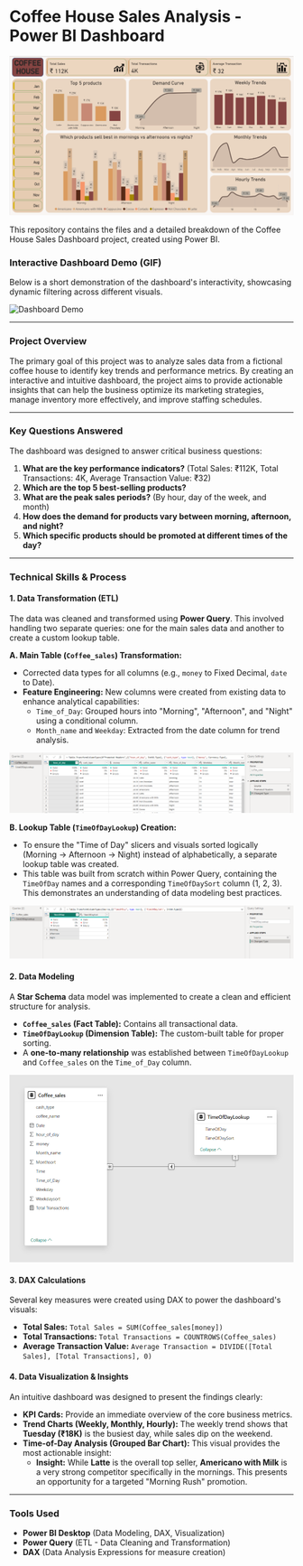 # Coffee House Sales Analysis - Power BI Dashboard

![Dashboard Screenshot](Images/dashboard_screenshot.png)

This repository contains the files and a detailed breakdown of the Coffee House Sales Dashboard project, created using Power BI.

### Interactive Dashboard Demo (GIF)

Below is a short demonstration of the dashboard's interactivity, showcasing dynamic filtering across different visuals.

![Dashboard Demo](Images/dashboard-demo.gif)

---

### Project Overview

The primary goal of this project was to analyze sales data from a fictional coffee house to identify key trends and performance metrics. By creating an interactive and intuitive dashboard, the project aims to provide actionable insights that can help the business optimize its marketing strategies, manage inventory more effectively, and improve staffing schedules.

---

### Key Questions Answered

The dashboard was designed to answer critical business questions:
1.  **What are the key performance indicators?** (Total Sales: ₹112K, Total Transactions: 4K, Average Transaction Value: ₹32)
2.  **Which are the top 5 best-selling products?**
3.  **What are the peak sales periods?** (By hour, day of the week, and month)
4.  **How does the demand for products vary between morning, afternoon, and night?**
5.  **Which specific products should be promoted at different times of the day?**

---

### Technical Skills & Process

#### 1. Data Transformation (ETL)
The data was cleaned and transformed using **Power Query**. This involved handling two separate queries: one for the main sales data and another to create a custom lookup table.

**A. Main Table (`Coffee_sales`) Transformation:**
-   Corrected data types for all columns (e.g., `money` to Fixed Decimal, `date` to Date).
-   **Feature Engineering:** New columns were created from existing data to enhance analytical capabilities:
    -   `Time_of_Day`: Grouped hours into "Morning", "Afternoon", and "Night" using a conditional column.
    -   `Month_name` and `Weekday`: Extracted from the date column for trend analysis.

![Main Table Transformation in Power Query](Images/power_query_transform.png)

**B. Lookup Table (`TimeOfDayLookup`) Creation:**
-   To ensure the "Time of Day" slicers and visuals sorted logically (Morning -> Afternoon -> Night) instead of alphabetically, a separate lookup table was created.
-   This table was built from scratch within Power Query, containing the `TimeOfDay` names and a corresponding `TimeOfDaySort` column (1, 2, 3). This demonstrates an understanding of data modeling best practices.

![Lookup Table Creation in Power Query](Images/power_query_transform_2.png)

#### 2. Data Modeling
A **Star Schema** data model was implemented to create a clean and efficient structure for analysis.
-   **`Coffee_sales` (Fact Table):** Contains all transactional data.
-   **`TimeOfDayLookup` (Dimension Table):** The custom-built table for proper sorting.
-   A **one-to-many relationship** was established between `TimeOfDayLookup` and `Coffee_sales` on the `Time_of_Day` column.

![Data Model](Images/data_model.png)

#### 3. DAX Calculations
Several key measures were created using DAX to power the dashboard's visuals:
-   **Total Sales:** `Total Sales = SUM(Coffee_sales[money])`
-   **Total Transactions:** `Total Transactions = COUNTROWS(Coffee_sales)`
-   **Average Transaction Value:** `Average Transaction = DIVIDE([Total Sales], [Total Transactions], 0)`

#### 4. Data Visualization & Insights
An intuitive dashboard was designed to present the findings clearly:
-   **KPI Cards:** Provide an immediate overview of the core business metrics.
-   **Trend Charts (Weekly, Monthly, Hourly):** The weekly trend shows that **Tuesday (₹18K)** is the busiest day, while sales dip on the weekend.
-   **Time-of-Day Analysis (Grouped Bar Chart):** This visual provides the most actionable insight:
    -   **Insight:** While **Latte** is the overall top seller, **Americano with Milk** is a very strong competitor specifically in the mornings. This presents an opportunity for a targeted "Morning Rush" promotion.

---

### Tools Used

-   **Power BI Desktop** (Data Modeling, DAX, Visualization)
-   **Power Query** (ETL - Data Cleaning and Transformation)
-   **DAX** (Data Analysis Expressions for measure creation)
